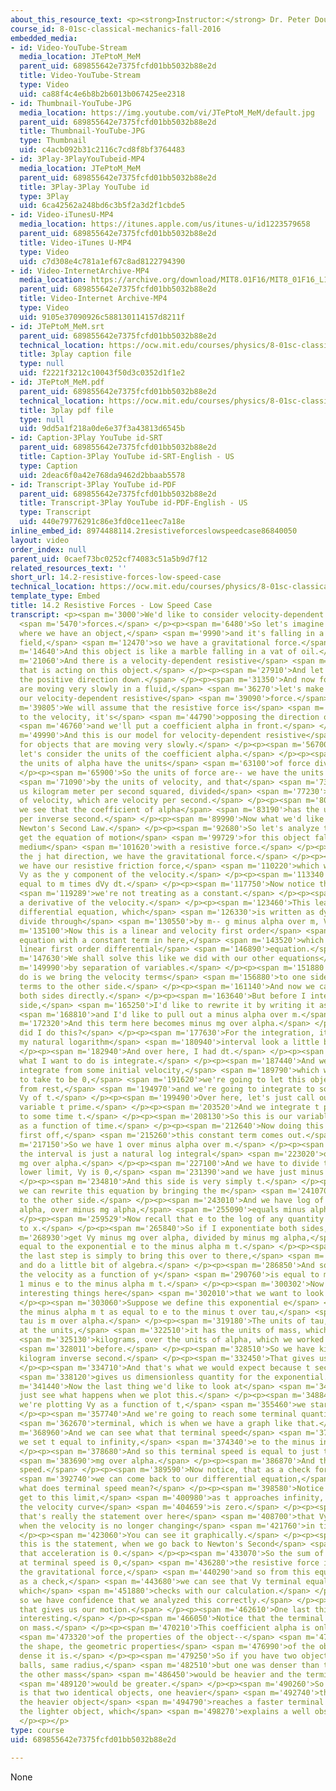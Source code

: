 ```yaml
---
about_this_resource_text: <p><strong>Instructor:</strong> Dr. Peter Dourmashkin</p>
course_id: 8-01sc-classical-mechanics-fall-2016
embedded_media:
- id: Video-YouTube-Stream
  media_location: JTePtoM_MeM
  parent_uid: 689855642e7375fcfd01bb5032b88e2d
  title: Video-YouTube-Stream
  type: Video
  uid: ca88f4c4e6b8b2b6013b067425ee2318
- id: Thumbnail-YouTube-JPG
  media_location: https://img.youtube.com/vi/JTePtoM_MeM/default.jpg
  parent_uid: 689855642e7375fcfd01bb5032b88e2d
  title: Thumbnail-YouTube-JPG
  type: Thumbnail
  uid: c4acb092b31c2116c7cd8f8bf3764483
- id: 3Play-3PlayYouTubeid-MP4
  media_location: JTePtoM_MeM
  parent_uid: 689855642e7375fcfd01bb5032b88e2d
  title: 3Play-3Play YouTube id
  type: 3Play
  uid: 6ca42562a248bd6c3b5f2a3d2f1cbde5
- id: Video-iTunesU-MP4
  media_location: https://itunes.apple.com/us/itunes-u/id1223579658
  parent_uid: 689855642e7375fcfd01bb5032b88e2d
  title: Video-iTunes U-MP4
  type: Video
  uid: c7d308e4c781a1ef67c8ad8122794390
- id: Video-InternetArchive-MP4
  media_location: https://archive.org/download/MIT8.01F16/MIT8_01F16_L14v02_360p.mp4
  parent_uid: 689855642e7375fcfd01bb5032b88e2d
  title: Video-Internet Archive-MP4
  type: Video
  uid: 9105e37090926c588130114157d8211f
- id: JTePtoM_MeM.srt
  parent_uid: 689855642e7375fcfd01bb5032b88e2d
  technical_location: https://ocw.mit.edu/courses/physics/8-01sc-classical-mechanics-fall-2016/week-4-drag-forces-constraints-and-continuous-systems/14.2-resistive-forces-low-speed-case/14.2-resistive-forces-low-speed-case/JTePtoM_MeM.srt
  title: 3play caption file
  type: null
  uid: f2221f3212c10043f50d3c0352d1f1e2
- id: JTePtoM_MeM.pdf
  parent_uid: 689855642e7375fcfd01bb5032b88e2d
  technical_location: https://ocw.mit.edu/courses/physics/8-01sc-classical-mechanics-fall-2016/week-4-drag-forces-constraints-and-continuous-systems/14.2-resistive-forces-low-speed-case/14.2-resistive-forces-low-speed-case/JTePtoM_MeM.pdf
  title: 3play pdf file
  type: null
  uid: 9dd5a1f218a0de6e37f3a43813d6545b
- id: Caption-3Play YouTube id-SRT
  parent_uid: 689855642e7375fcfd01bb5032b88e2d
  title: Caption-3Play YouTube id-SRT-English - US
  type: Caption
  uid: 2deac6f0a42e768da9462d2bbaab5578
- id: Transcript-3Play YouTube id-PDF
  parent_uid: 689855642e7375fcfd01bb5032b88e2d
  title: Transcript-3Play YouTube id-PDF-English - US
  type: Transcript
  uid: 440e79776291c86e3fd0ce11eec7a18e
inline_embed_id: 8974488114.2resistiveforceslowspeedcase86840050
layout: video
order_index: null
parent_uid: 0caef73bc0252cf74083c51a5b9d7f12
related_resources_text: ''
short_url: 14.2-resistive-forces-low-speed-case
technical_location: https://ocw.mit.edu/courses/physics/8-01sc-classical-mechanics-fall-2016/week-4-drag-forces-constraints-and-continuous-systems/14.2-resistive-forces-low-speed-case/14.2-resistive-forces-low-speed-case
template_type: Embed
title: 14.2 Resistive Forces - Low Speed Case
transcript: <p><span m='3000'>We'd like to consider velocity-dependent resistive</span>
  <span m='5470'>forces.</span> </p><p><span m='6480'>So let's imagine a situation
  where we have an object,</span> <span m='9990'>and it's falling in a gravitational
  field,</span> <span m='12470'>so we have a gravitational force.</span> </p><p><span
  m='14640'>And this object is like a marble falling in a vat of oil.</span> </p><p><span
  m='21060'>And there is a velocity-dependent resistive</span> <span m='24440'>force
  that is acting on this object.</span> </p><p><span m='27910'>And let's again choose
  the positive direction down.</span> </p><p><span m='31350'>And now for objects that
  are moving very slowly in a fluid,</span> <span m='36270'>let's make a model for
  our velocity-dependent resistive</span> <span m='39090'>force.</span> </p><p><span
  m='39805'>We will assume that the resistive force is</span> <span m='42160'>proportional
  to the velocity, it's</span> <span m='44790'>opposing the direction of motion,</span>
  <span m='46760'>and we'll put a coefficient alpha in front.</span> </p><p><span
  m='49990'>And this is our model for velocity-dependent resistive</span> <span m='53510'>forces
  for objects that are moving very slowly.</span> </p><p><span m='56700'>For our case,
  let's consider the units of the coefficient alpha.</span> </p><p><span m='60500'>So
  the units of alpha have the units</span> <span m='63100'>of force divided by velocity.</span>
  </p><p><span m='65900'>So the units of force are-- we have the units of force divided</span>
  <span m='71090'>by the units of velocity, and that</span> <span m='73050'>gives
  us kilogram meter per second squared, divided</span> <span m='77230'>by the units
  of velocity, which are velocity per second.</span> </p><p><span m='80930'>And so
  we see that the coefficient of alpha</span> <span m='83190'>has the units of kilogram
  per inverse second.</span> </p><p><span m='89990'>Now what we'd like to do is apply
  Newton's Second Law.</span> </p><p><span m='92680'>So let's analyze the forces and
  get the equation of motion</span> <span m='99729'>for this object falling in a viscous
  medium</span> <span m='101620'>with a resistive force.</span> </p><p><span m='103590'>In
  the j hat direction, we have the gravitational force.</span> </p><p><span m='107000'>And
  we have our resistive friction force,</span> <span m='110220'>which we're writing
  Vy as the y component of the velocity.</span> </p><p><span m='113340'>And that's
  equal to m times dVy dt.</span> </p><p><span m='117750'>Now notice that the acceleration--</span>
  <span m='119289'>we're not treating as a constant.</span> </p><p><span m='121130'>It's
  a derivative of the velocity.</span> </p><p><span m='123460'>This leads us to our
  differential equation, which</span> <span m='126330'>is written as dy dt-- I'll
  divide through</span> <span m='130550'>by m-- g minus alpha over m, Vy.</span> </p><p><span
  m='135100'>Now this is a linear and velocity first order</span> <span m='139610'>differential
  equation with a constant term in here,</span> <span m='143520'>which is called inhomogeneous
  linear first order differential</span> <span m='146890'>equation.</span> </p><p><span
  m='147630'>We shall solve this like we did with our other equations</span> <span
  m='149990'>by separation of variables.</span> </p><p><span m='151880'>So what we
  do is we bring the velocity terms</span> <span m='156880'>to one side and the time
  terms to the other side.</span> </p><p><span m='161140'>And now we can integrate
  both sides directly.</span> </p><p><span m='163640'>But before I integrate this
  side,</span> <span m='165250'>I'd like to rewrite it by writing it as dVy--</span>
  <span m='168810'>and I'd like to pull out a minus alpha over m.</span> </p><p><span
  m='172320'>And this term here becomes minus mg over alpha.</span> </p><p><span m='176320'>Why
  did I do this?</span> </p><p><span m='177630'>For the integration, it just makes
  my natural logarithm</span> <span m='180940'>interval look a little bit easier.</span>
  </p><p><span m='182940'>And over here, I had dt.</span> </p><p><span m='185290'>Now
  what I want to do is integrate.</span> </p><p><span m='187440'>And we're going to
  integrate from some initial velocity,</span> <span m='189790'>which we're going
  to take to be 0,</span> <span m='191620'>we're going to let this object be released
  from rest,</span> <span m='194970'>and we're going to integrate to some final speed
  Vy of t.</span> </p><p><span m='199490'>Over here, let's just call our integration
  variable t prime.</span> </p><p><span m='203520'>And we integrate t prime from 0
  to some time t.</span> </p><p><span m='208130'>So this is our variable and the velocity
  as a function of time.</span> </p><p><span m='212640'>Now doing this interval--
  first off,</span> <span m='215260'>this constant term comes out.</span> </p><p><span
  m='217150'>So we have 1 over minus alpha over m.</span> </p><p><span m='220096'>And
  the interval is just a natural log integral</span> <span m='223020'>of Vy minus
  mg over alpha.</span> </p><p><span m='227100'>And we have to divide that in the
  lower limit, Vy is 0,</span> <span m='231390'>and we have just minus mg over alpha.</span>
  </p><p><span m='234810'>And this side is very simply t.</span> </p><p><span m='237530'>Now
  we can rewrite this equation by bringing the m</span> <span m='241070'>over alpha
  to the other side.</span> </p><p><span m='243010'>And we have log of Vy minus mg
  alpha, over minus mg alpha,</span> <span m='255090'>equals minus alpha m t.</span>
  </p><p><span m='259529'>Now recall that e to the log of any quantity x is equal
  to x.</span> </p><p><span m='265840'>So if I exponentiate both sides, I</span> <span
  m='268930'>get Vy minus mg over alpha, divided by minus mg alpha,</span> <span m='276470'>is
  equal to the exponential e to the minus alpha m t.</span> </p><p><span m='280970'>Now
  the last step is simply to bring this over to there,</span> <span m='284220'>multiply,
  and do a little bit of algebra.</span> </p><p><span m='286850'>And so I get that
  the velocity as a function of y</span> <span m='290760'>is equal to mg alpha times
  1 minus e to the minus alpha m t.</span> </p><p><span m='300302'>Now there's a few
  interesting things here</span> <span m='302010'>that we want to look at.</span>
  </p><p><span m='303060'>Suppose we define this exponential e</span> <span m='307380'>to
  the minus alpha m t as equal to e to the minus t over tau,</span> <span m='313920'>where
  tau is m over alpha.</span> </p><p><span m='319180'>The units of tau, when we look
  at the units,</span> <span m='322510'>it has the units of mass, which is</span>
  <span m='325130'>kilograms, over the units of alpha, which we worked out</span>
  <span m='328011'>before.</span> </p><p><span m='328510'>So we have kilograms over
  kilogram inverse second.</span> </p><p><span m='332450'>That gives us units of seconds.</span>
  </p><p><span m='334710'>And that's what we would expect because t seconds over seconds</span>
  <span m='338120'>gives us dimensionless quantity for the exponential.</span> </p><p><span
  m='341440'>Now the last thing we'd like to look at</span> <span m='343820'>is let's
  just see what happens when we plot this.</span> </p><p><span m='348840'>Well, if
  we're plotting Vy as a function of t,</span> <span m='355460'>we start off at 0.</span>
  </p><p><span m='357740'>And we're going to reach some terminal quantity Vy</span>
  <span m='362670'>terminal, which is when we have a graph like that.</span> </p><p><span
  m='368960'>And we can see what that terminal speed</span> <span m='371160'>is when
  we set t equal to infinity,</span> <span m='374340'>e to the minus infinity is 0.</span>
  </p><p><span m='378680'>And so this terminal speed is equal to just this coefficient,</span>
  <span m='383690'>mg over alpha.</span> </p><p><span m='386870'>And that's the terminal
  speed.</span> </p><p><span m='389590'>Now notice, that as a check for what we did,</span>
  <span m='392740'>we can come back to our differential equation,</span> <span m='395980'>and
  what does terminal speed mean?</span> </p><p><span m='398580'>Notice that when you
  get to this limit,</span> <span m='400980'>as t approaches infinity, the slope of
  the velocity curve</span> <span m='404659'>is zero.</span> </p><p><span m='405990'>And
  that's really the statement over here</span> <span m='408700'>that Vy terminal is
  when the velocity is no longer changing</span> <span m='421760'>in time.</span>
  </p><p><span m='423060'>You can see it graphically.</span> </p><p><span m='424820'>And
  this is the statement, when we go back to Newton's Second</span> <span m='427720'>Law,
  that acceleration is 0.</span> </p><p><span m='433070'>So the sum of the forces
  at terminal speed is 0,</span> <span m='436280'>the resistive force is equal to
  the gravitational force,</span> <span m='440290'>and so from this equation here,
  as a check,</span> <span m='443680'>we can see that Vy terminal equals mg over alpha,
  which</span> <span m='451880'>checks with our calculation.</span> </p><p><span m='454430'>And
  so we have confidence that we analyzed this correctly.</span> </p><p><span m='459080'>And
  that gives us our motion.</span> </p><p><span m='462610'>One last thing that's quite
  interesting.</span> </p><p><span m='466050'>Notice that the terminal speed depends
  on mass.</span> </p><p><span m='470210'>This coefficient alpha is only a function</span>
  <span m='473320'>of the properties of the object--</span> <span m='475020'>the size,
  the shape, the geometric properties</span> <span m='476990'>of the object, not how
  dense it is.</span> </p><p><span m='479250'>So if you have two objects, like two
  balls, same radius,</span> <span m='482510'>but one was denser than the other, then
  the other mass</span> <span m='486450'>would be heavier and the terminal speed</span>
  <span m='489120'>would be greater.</span> </p><p><span m='490260'>So what we see
  is that two identical objects, one heavier</span> <span m='492740'>than the other,
  the heavier object</span> <span m='494790'>reaches a faster terminal speed than
  the lighter object, which</span> <span m='498270'>explains a well observed phenomenon.</span>
  </p><p></p>
type: course
uid: 689855642e7375fcfd01bb5032b88e2d

---
```

None